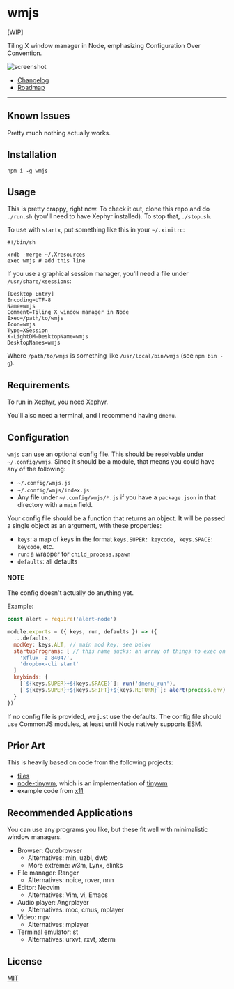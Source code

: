 # wmjs

[WIP]

Tiling X window manager in Node, emphasizing Configuration Over Convention.

![screenshot](http://zacanger.com/assets/wmjs.png)

* [Changelog](./CHANGES.md)
* [Roadmap](./TODO.md)

--------

## Known Issues

Pretty much nothing actually works.

## Installation

`npm i -g wmjs`

## Usage

This is pretty crappy, right now. To check it out, clone this repo and do
`./run.sh` (you'll need to have Xephyr installed). To stop that, `./stop.sh`.

To use with `startx`, put something like this in your `~/.xinitrc`:

```
#!/bin/sh

xrdb -merge ~/.Xresources
exec wmjs # add this line
```

If you use a graphical session manager, you'll need a file under
`/usr/share/xsessions`:

```
[Desktop Entry]
Encoding=UTF-8
Name=wmjs
Comment=Tiling X window manager in Node
Exec=/path/to/wmjs
Icon=wmjs
Type=XSession
X-LightDM-DesktopName=wmjs
DesktopNames=wmjs
```

Where `/path/to/wmjs` is something like `/usr/local/bin/wmjs` (see `npm bin -g`).

## Requirements

To run in Xephyr, you need Xephyr.

You'll also need a terminal, and I recommend having `dmenu`.

## Configuration

`wmjs` can use an optional config file. This should be resolvable under
`~/.config/wmjs`. Since it should be a module, that means you could have any of
the following:

* `~/.config/wmjs.js`
* `~/.config/wmjs/index.js`
* Any file under `~/.config/wmjs/*.js` if you have a `package.json` in that
  directory with a `main` field.

Your config file should be a function that returns an object. It will be passed
a single object as an argument, with these properties:

* `keys`: a map of keys in the format `keys.SUPER: keycode, keys.SPACE: keycode`, etc.
* `run`: a wrapper for `child_process.spawn`
* `defaults`: all defaults

#### **NOTE**

The config doesn't actually do anything yet.

Example:

```javascript
const alert = require('alert-node')

module.exports = ({ keys, run, defaults }) => ({
  ...defaults,
  modKey: keys.ALT, // main mod key; see below
  startupPrograms: [ // this name sucks; an array of things to exec on start
    'xflux -z 84047',
    'dropbox-cli start'
  ]
  keybinds: {
    [`${keys.SUPER}+${keys.SPACE}`]: run('dmenu_run'),
    [`${keys.SUPER}+${keys.SHIFT}+${keys.RETURN}`]: alert(process.env) // whatever
  }
})
```

If no config file is provided, we just use the defaults. The config file should
use CommonJS modules, at least until Node natively supports ESM.

## Prior Art

This is heavily based on code from the following projects:

* [tiles](https://github.com/dominictarr/tiles)
* [node-tinywm](https://github.com/Airblader/node-tinywm), which is an
  implementation of [tinywm](http://incise.org/tinywm.html)
* example code from [x11](https://github.com/sidorares/node-x11)

## Recommended Applications

You can use any programs you like, but these fit well with minimalistic window
managers.

* Browser: Qutebrowser
  * Alternatives: min, uzbl, dwb
  * More extreme: w3m, Lynx, elinks
* File manager: Ranger
  * Alternatives: noice, rover, nnn
* Editor: Neovim
  * Alternatives: Vim, vi, Emacs
* Audio player: Angrplayer
  * Alternatives: moc, cmus, mplayer
* Video: mpv
  * Alternatives: mplayer
* Terminal emulator: st
  * Alternatives: urxvt, rxvt, xterm

## License

[MIT](./LICENSE.md)

